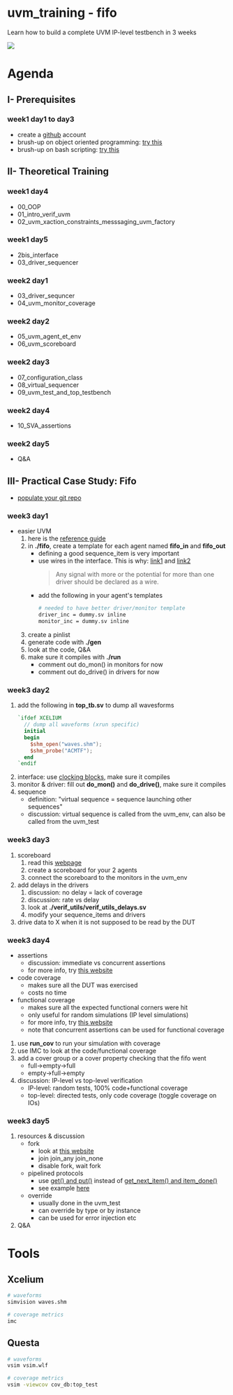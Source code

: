 # uvm_training - fifo
Learn how to build a complete UVM IP-level testbench in 3 weeks

![](https://www.chipverify.com/images/uvm/tb_top.png)



# Agenda
## I- Prerequisites
### week1 day1 to day3
  - create a [github](https://github.com) account
  - brush-up on object oriented programming: [try this](https://datascientest.com/programmation-orientee-objet-guide-ultime)
  - brush-up on bash scripting: [try this](https://www.learnshell.org/)


## II- Theoretical Training
### week1 day4
  - 00_OOP
  - 01_intro_verif_uvm
  - 02_uvm_xaction_constraints_messsaging_uvm_factory

### week1 day5
  - 2bis_interface
  - 03_driver_sequencer

### week2 day1
  - 03_driver_sequncer
  - 04_uvm_monitor_coverage

### week2 day2
  - 05_uvm_agent_et_env
  - 06_uvm_scoreboard

### week2 day3
  - 07_configuration_class
  - 08_virtual_sequencer
  - 09_uvm_test_and_top_testbench

### week2 day4
  - 10_SVA_assertions

### week2 day5
  - Q&A


## III- Practical Case Study: Fifo
  - [populate your git repo](https://github.com/antoinemadec/uvm_training#how-to-copy-the-repo) 
### week3 day1
  - easier UVM
      1. here is the [reference guide](https://www.doulos.com/knowhow/systemverilog/uvm/easier-uvm/easier-uvm-code-generator/easier-uvm-code-generator-reference-guide/)
      2. in **./fifo**, create a template for each agent named **fifo_in** and **fifo_out**
          - defining a good sequence_item is very important
          - use wires in the interface. This is why: [link1](https://verificationacademy.com/forums/systemverilog/wire-vs.-logic-sv-interface) and [link2](https://blogs.sw.siemens.com/verificationhorizons/2013/05/03/wire-vs-reg/)
              > Any signal with more or the potential for more than one driver should be declared as a wire.
          - add the following in your agent's templates
              ```sh
              # needed to have better driver/monitor template
              driver_inc = dummy.sv inline
              monitor_inc = dummy.sv inline

              ```
      3. create a pinlist
      4. generate code with **./gen**
      5. look at the code, Q&A
      6. make sure it compiles with **./run**
          - comment out do_mon() in monitors for now
          - comment out do_drive() in drivers for now

### week3 day2
  1. add the following in **top_tb.sv** to dump all wavesforms
      ```verilog
      `ifdef XCELIUM
        // dump all waveforms (xrun specific)
        initial
        begin
          $shm_open("waves.shm");
          $shm_probe("ACMTF");
        end
      `endif
      ```
  2. interface: use [clocking blocks](https://www.doulos.com/knowhow/systemverilog/systemverilog-tutorials/systemverilog-clocking-tutorial), make sure it compiles
  3. monitor & driver: fill out **do_mon()** and **do_drive()**, make sure it compiles
  4. sequence
      - definition: "virtual sequence = sequence launching other sequences"
      - discussion: virtual sequence is called from the uvm_env, can also be called from the uvm_test

### week3 day3
  1. scoreboard
      1. read this [webpage](http://www.testbench.in/UL_11_PHASE_8_SCOREBOARD.html)
      2. create a scoreboard for your 2 agents
      3. connect the scoreboard to the monitors in the uvm_env
  2. add delays in the drivers
      1. discussion: no delay = lack of coverage
      2. discussion: rate vs delay
      3. look at **./verif_utils/verif_utils_delays.sv**
      4. modify your sequence_items and drivers
  3. drive data to X when it is not supposed to be read by the DUT

### week3 day4
  - assertions
      - discussion: immediate vs concurrent assertions
      - for more info, try [this website](https://www.doulos.com/knowhow/systemverilog/systemverilog-tutorials/systemverilog-assertions-tutorial)
  - code coverage
      - makes sure all the DUT was exercised
      - costs no time
  - functional coverage
      - makes sure all the expected functional corners were hit
      - only useful for random simulations (IP level simulations)
      - for more info, try [this website](https://www.chipverify.com/systemverilog/systemverilog-functional-coverage)
      - note that concurrent assertions can be used for functional coverage
  1. use **run_cov** to run your simulation with coverage
  2. use IMC to look at the code/functional coverage
  3. add a cover group or a cover property checking that the fifo went
      - full->empty->full
      - empty->full->empty
  4. discussion: IP-level vs top-level verification
      - IP-level: random tests, 100% code+functional coverage
      - top-level: directed tests, only code coverage (toggle coverage on IOs)

### week3 day5
  1. resources & discussion
      - fork
        - look at [this website](https://verificationguide.com/systemverilog/systemverilog-fork-join/)
        - join join_any join_none
        - disable fork, wait fork
      - pipelined protocols
          - use [get() and put()](https://www.chipverify.com/uvm/driver-using-get-and-put) instead of [get_next_item() and item_done()](https://www.chipverify.com/uvm/uvm-using-get-next-item)
          - see example [here](https://github.com/antoinemadec/doc/blob/master/uvm.txt#L317)
      - override
          - usually done in the uvm_test
          - can override by type or by instance
          - can be used for error injection etc
  2. Q&A



# Tools
## Xcelium
```sh
# waveforms
simvision waves.shm

# coverage metrics
imc
```

## Questa
```sh
# waveforms
vsim vsim.wlf

# coverage metrics
vsim -viewcov cov_db:top_test
```
